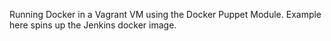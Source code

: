 Running Docker in a Vagrant VM using the Docker Puppet Module.
Example here spins up the Jenkins docker image.

